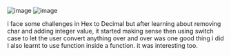 ![image](https://github.com/user-attachments/assets/11c753a8-75c1-408a-853b-d3d5facf5f62) ![image](https://github.com/user-attachments/assets/d210b483-33f3-44ad-ac7d-45af348d272f)

i face some challenges in Hex to Decimal but after learning about removing char and adding integer value, it started making sense
then using switch case to let the user convert anything over and over was one good thing i did
I also learnt to use function inside a function.
it was interesting too.

